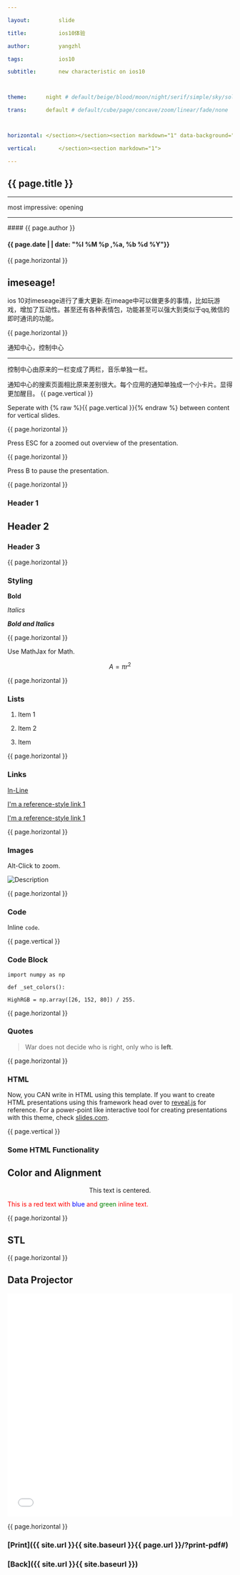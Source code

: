 ```yaml
---

layout:     	slide

title:     		ios10体验

author:     	yangzhl

tags:           ios10 

subtitle:    	new characteristic on ios10



theme:		night # default/beige/blood/moon/night/serif/simple/sky/solarized

trans:		default # default/cube/page/concave/zoom/linear/fade/none



horizontal:	</section></section><section markdown="1" data-background="http://projectpages.github.io/project-pages/img/slidebackground.png"><section markdown="1">

vertical:		</section><section markdown="1">

---
```


<section markdown="1" data-background="http://projectpages.github.io/project-pages/img/slidebackground.png"><section markdown="1">

## {{ page.title }}
<hr>
most impressive: opening
<hr>
#### {{ page.author }}

#### {{ page.date | | date: "%I %M %p ,%a, %b %d %Y"}}

{{ page.horizontal }}

<!-- Start Writing Below in Markdown -->



## imeseage!



ios 10对imeseage进行了重大更新.在imeage中可以做更多的事情，比如玩游戏，增加了互动性。甚至还有各种表情包，功能甚至可以强大到类似于qq,微信的即时通讯的功能。



{{ page.horizontal }}



通知中心，控制中心
<hr>
控制中心由原来的一栏变成了两栏，音乐单独一栏。

通知中心的搜索页面相比原来差别很大。每个应用的通知单独成一个小卡片。显得更加醒目。
{{ page.vertical }}



Seperate with {% raw  %}{{ page.vertical }}{% endraw %} between content for vertical slides.



{{ page.horizontal }}



Press ESC for a zoomed out overview of the presentation.



{{ page.horizontal }}



Press B to pause the presentation.



{{ page.horizontal }}



# Header 1



## Header 2



### Header 3



{{ page.horizontal }}



# Styling



**Bold**



*Italics*



***Bold and Italics***



{{ page.horizontal }}



Use MathJax for Math.



$$ A = \pi r^2 $$



{{ page.horizontal }}



# Lists



1. Item 1



2. Item 2



3. Item 



{{ page.horizontal }}



# Links



[In-Line](https://www.google.com)



[I'm a reference-style link 1][1]



[I'm a reference-style link 1][2]



[1]:https://www.mozilla.org

[2]:http://www.reddit.com



{{ page.horizontal }}



# Images



Alt-Click to zoom.



![Description](http://projectpages.github.io/project-pages/img/Logo_Fairy_Tail_right.png)



{{ page.horizontal }}



# Code



Inline `code`.



{{ page.vertical }}



# Code Block



	import numpy as np

	def _set_colors():

    HighRGB = np.array([26, 152, 80]) / 255.



{{ page.horizontal }}



# Quotes



> War does not decide who is right, only who is **left**.



{{ page.horizontal }}



# HTML



Now, you CAN write in HTML using this template. If you want to create HTML presentations using this framework head over to [reveal.js](http://lab.hakim.se/reveal-js/#/) for reference.  For a power-point like interactive tool for creating presentations with this theme, check [slides.com](http://slides.com/).



{{ page.vertical }}



# Some HTML Functionality



## Color and Alignment



<p align="center">This text is centered.</p>



<p style="color:red">This is a red text with <span style="color:blue">blue</span> and <span style="color:green">green</span> inline text.</p>



{{ page.horizontal }}



## STL



<div align="center"><script src="https://embed.github.com/view/3d/projectpages/project-pages/gh-pages/stl/test.stl"></script></div>



{{ page.horizontal }}



## Data Projector



<embed src="/blog/2016/05/02/New-Projector/" height="500px" width="100%">



<!-- End Here -->

{{ page.horizontal }}



# [Print]({{ site.url }}{{ site.baseurl }}{{ page.url }}/?print-pdf#)



# [Back]({{ site.url }}{{ site.baseurl }})



</section></section>

